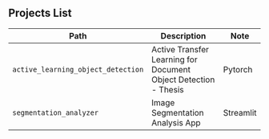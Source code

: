 ## Projects List

| Path | Description | Note |
|---|--------|---|
| `active_learning_object_detection` | Active Transfer Learning for Document Object Detection - Thesis | Pytorch |
| `segmentation_analyzer` | Image Segmentation Analysis App | Streamlit |